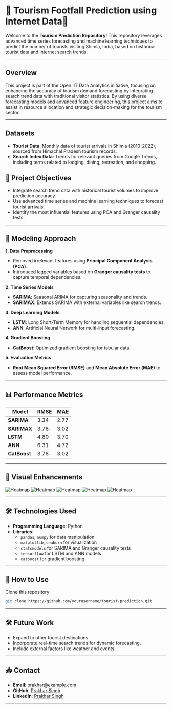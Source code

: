 # 🌟 **Tourism Footfall Prediction using Internet Data**🌟

Welcome to the **Tourism Prediction Repository**! This repository leverages advanced time series forecasting and machine learning techniques to predict the number of tourists visiting Shimla, India, based on historical tourist data and internet search trends.

---

## **Overview**
This project is part of the Open IIT Data Analytics initiative, focusing on enhancing the accuracy of tourism demand forecasting by integrating search trend data with traditional visitor statistics. By using diverse forecasting models and advanced feature engineering, this project aims to assist in resource allocation and strategic decision-making for the tourism sector.

---

## **Datasets**
- **Tourist Data**: Monthly data of tourist arrivals in Shimla (2010-2022), sourced from Himachal Pradesh tourism records.
- **Search Index Data**: Trends for relevant queries from Google Trends, including terms related to lodging, dining, recreation, and shopping.

## 🎯 **Project Objectives**
- Integrate search trend data with historical tourist volumes to improve prediction accuracy.
- Use advanced time series and machine learning techniques to forecast tourist arrivals.
- Identify the most influential features using PCA and Granger causality tests.

---

## 🚀 **Modeling Approach**

**1. Data Preprocessing**
- Removed irrelevant features using **Principal Component Analysis (PCA)**.
- Introduced lagged variables based on **Granger causality tests** to capture temporal dependencies.

**2. Time Series Models**
- **SARIMA**: Seasonal ARIMA for capturing seasonality and trends.
- **SARIMAX**: Extends SARIMA with external variables like search trends.

**3. Deep Learning Models**
- **LSTM**: Long Short-Term Memory for handling sequential dependencies.
- **ANN**: Artificial Neural Network for multi-input forecasting.

**4. Gradient Boosting**
- **CatBoost**: Optimized gradient boosting for tabular data.

**5. Evaluation Metrics**
- **Root Mean Squared Error (RMSE)** and **Mean Absolute Error (MAE)** to assess model performance.

---

## 📊 **Performance Metrics**

| Model               | RMSE  | MAE   |
|---------------------|-------|-------|
| **SARIMA**         | 3.34  | 2.77  |
| **SARIMAX**        | 3.78  | 3.02  |
| **LSTM**           | 4.80  | 3.70  |
| **ANN**            | 6.31  | 4.72  |
| **CatBoost**       | 3.78  | 3.02  |

---

## 🎨 **Visual Enhancements**


![Heatmap](./1.jpeg)
![Heatmap](./2.jpeg)
![Heatmap](./3.jpeg)
![Heatmap](./4.jpeg)
![Heatmap](./5.jpeg)




---

## 🛠️ **Technologies Used**
- **Programming Language**: Python
- **Libraries**:
  - `pandas`, `numpy` for data manipulation
  - `matplotlib`, `seaborn` for visualization
  - `statsmodels` for SARIMA and Granger causality tests
  - `tensorflow` for LSTM and ANN models
  - `catboost` for gradient boosting

---

## 🔧 **How to Use**
Clone this repository:
   ```bash
   git clone https://github.com/yourusername/tourist-prediction.git
   ```

---

## 🛠️ **Future Work**
- Expand to other tourist destinations.
- Incorporate real-time search trends for dynamic forecasting.
- Include external factors like weather and events.

---

## 📥 **Contact**
- **Email**: prakhar@example.com
- **GitHub**: [Prakhar Singh](https://github.com/PRAK-HARS)
- **LinkedIn**: [Prakhar Singh](https://www.linkedin.com/in/prakhar-singh-a6a60321b/)

---

